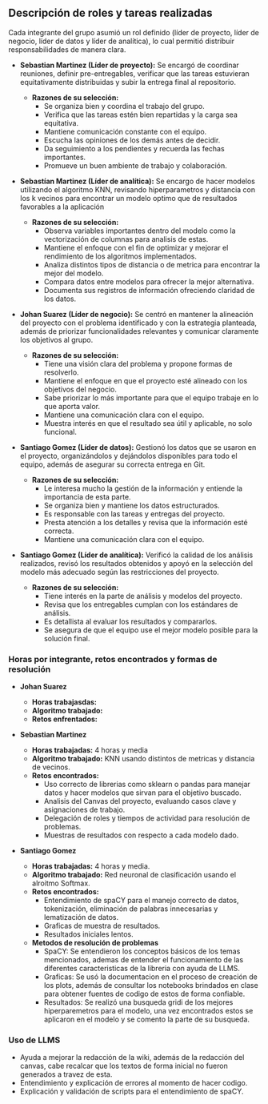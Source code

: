 ## Descripción de roles y tareas realizadas

Cada integrante del grupo asumió un rol definido (líder de proyecto, líder de negocio, líder de datos y líder de analítica), lo cual permitió distribuir responsabilidades de manera clara.

- **Sebastian Martinez (Líder de proyecto):** Se encargó de coordinar reuniones, definir pre-entregables, verificar que las tareas estuvieran equitativamente distribuidas y subir la entrega final al repositorio.
  *   **Razones de su selección:**
       * Se organiza bien y coordina el trabajo del grupo.
       * Verifica que las tareas estén bien repartidas y la carga sea equitativa.
       * Mantiene comunicación constante con el equipo.
       * Escucha las opiniones de los demás antes de decidir.
       * Da seguimiento a los pendientes y recuerda las fechas importantes.
       * Promueve un buen ambiente de trabajo y colaboración.
         
- **Sebastían Martinez (Líder de analítica):** Se encargo de hacer modelos utilizando el algoritmo KNN, revisando hiperparametros y distancia con los k vecinos para encontrar un modelo optimo que de resultados favorables a la aplicación
  *   **Razones de su selección:**
       * Observa variables importantes dentro del modelo como la vectorización de columnas para analisis de estas.
       * Mantiene el enfoque con el fin de optimizar y mejorar el rendimiento de los algoritmos implementados.
       * Analiza distintos tipos de distancia o de metrica para encontrar la mejor del modelo.
       * Compara datos entre modelos para ofrecer la mejor alternativa.
       * Documenta sus registros de información ofreciendo claridad de los datos.
         
- **Johan Suarez (Líder de negocio):** Se centró en mantener la alineación del proyecto con el problema identificado y con la estrategia planteada, además de priorizar funcionalidades relevantes y comunicar claramente los objetivos al grupo.
  
  *   **Razones de su selección:**
       * Tiene una visión clara del problema y propone formas de resolverlo.
       * Mantiene el enfoque en que el proyecto esté alineado con los objetivos del negocio.
       * Sabe priorizar lo más importante para que el equipo trabaje en lo que aporta valor.
       * Mantiene una comunicación clara con el equipo.
       * Muestra interés en que el resultado sea útil y aplicable, no solo funcional.
         
- **Santiago Gomez (Líder de datos):** Gestionó los datos que se usaron en el proyecto, organizándolos y dejándolos disponibles para todo el equipo, además de asegurar su correcta entrega en Git.
  *   **Razones de su selección:**
       * Le interesa mucho la gestión de la información y entiende la importancia de esta parte.
       * Se organiza bien y mantiene los datos estructurados.
       * Es responsable con las tareas y entregas del proyecto.
       * Presta atención a los detalles y revisa que la información esté correcta.
       * Mantiene una comunicación clara con el equipo.
         
- **Santiago Gomez (Líder de analítica):** Verificó la calidad de los análisis realizados, revisó los resultados obtenidos y apoyó en la selección del modelo más adecuado según las restricciones del proyecto.
  *  **Razones de su selección:**
       * Tiene interés en la parte de análisis y modelos del proyecto.
       * Revisa que los entregables cumplan con los estándares de análisis.
       * Es detallista al evaluar los resultados y compararlos.
       * Se asegura de que el equipo use el mejor modelo posible para la solución final.

### Horas por integrante, retos encontrados y formas de resolución

 * **Johan Suarez**
      * **Horas trabajasdas:**
      * **Algoritmo trabajado:**
      * **Retos enfrentados:**
   
* **Sebastian Martinez**
     * **Horas trabajadas:** 4 horas y media
     * **Algoritmo trabajado:** KNN usando distintos de metricas y distancia de vecinos.
     * **Retos encontrados:**
         * Uso correcto de librerias como sklearn o pandas para manejar datos y hacer modelos que sirvan para el objetivo buscado.
         * Analisis del Canvas del proyecto, evaluando casos clave y asignaciones de trabajo.
         * Delegación de roles y tiempos de actividad para resolución de problemas.
         * Muestras de resultados con respecto a cada modelo dado.
 
* **Santiago Gomez**
    * **Horas trabajadas:** 4 horas y media.
    * **Algoritmo trabajado:** Red neuronal de clasificación usando el alroitmo Softmax.
    * **Retos encontrados:**
        * Entendimiento de spaCY para el manejo correcto de datos, tokenización, eliminación de palabras innecesarias y lematización de datos.
        * Graficas de muestra de resultados.
        * Resultados iniciales lentos.
    * **Metodos de resolución de problemas**
        * SpaCY: Se entendieron los conceptos básicos de los temas mencionados, ademas de entender el funcionamiento de las diferentes caracteristicas de la libreria con ayuda de LLMS.
        * Graficas: Se usó la documentacion en el proceso de creación de los plots, además de consultar los notebooks brindados en clase para obtener fuentes de codigo de estos de forma confiable.
        * Resultados: Se realizó una busqueda gridi de los mejores hiperparemetros para el modelo, una vez encontrados estos se aplicaron en el modelo y se comento la parte de su busqueda.
### Uso de LLMS
* Ayuda a mejorar la redacción de la wiki, además de la redacción del canvas, cabe recalcar que los textos de forma inicial no fueron generados a travez de esta.
* Entendimiento y explicación de errores al momento de hacer codigo.
* Explicación y validación de scripts para el entendimiento de spaCY.
